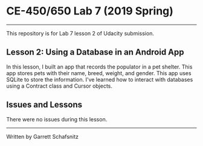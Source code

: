 # CE-450/650 Lab 7 (2019 Spring)
---
This repository is for Lab 7 lesson 2 of Udacity submission.
 
## Lesson 2: Using a Database in an Android App
In this lesson, I built an app that records the populator in a pet shelter. This app stores pets with their name, breed, weight, and gender. This app uses SQLite to store the information. I've learned how to interact with databases using a Contract class and Cursor objects. 

## Issues and Lessons
 
There were no issues during this lesson. 

---
Written by Garrett Schafsnitz
